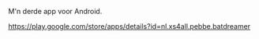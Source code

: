 M'n derde app voor Android.

https://play.google.com/store/apps/details?id=nl.xs4all.pebbe.batdreamer
